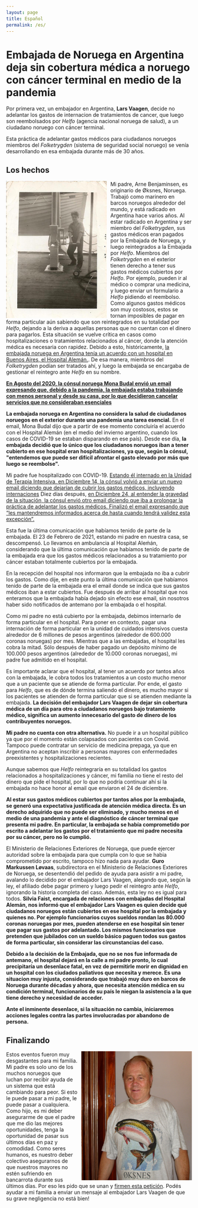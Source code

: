 ```yaml
---
layout: page
title: Español
permalink: /es/
---
```


# Embajada de Noruega en Argentina deja sin cobertura médica a noruego con cáncer terminal en medio de la pandemia

Por primera vez, un embajador en Argentina, **Lars Vaagen**, decide no adelantar los gastos de internacion de tratamientos de cancer, que luego son reembolsados por *Helfo* (agencia nacional noruega de salud), a un ciudadano noruego con cáncer terminal.

Esta práctica de adelantar gastos médicos para ciudadanos noruegos miembros del *Folketrygden* (sistema de seguridad social noruego) se venía desarrollando en esa embajada durante más de 30 años.

## Los hechos

<img src='images/Arne_Working.jpg' alt='Arne Working at age 14' width="273" height="372" align="left" style="padding-right: 10px;"/>

Mi padre, Arne Benjaminsen, es originario de Øksnes, Noruega. Trabajó como marinero en barcos noruegos alrededor del mundo, y está radicado en Argentina hace varios años.
Al estar radicado en Argentina y ser miembro del *Folketrygden*, sus gastos médicos eran pagados por la Embajada de Noruega, y luego reintegrados a la Embajada por *Helfo*. Miembros del *Folketrygden* en el exterior tienen derecho a tener sus gastos médicos cubiertos por *Helfo*. Por ejemplo, pueden ir al médico o comprar una medicina, y luego enviar un formulario a *Helfo* pidiendo el reembolso. Como algunos gastos médicos son muy costosos, estos se tornan imposibles de pagar en forma particular aún sabiendo que son reintegrados en su totalidad por *Helfo*, dejando a la deriva a aquellas personas que no cuentan con el dinero para pagarlos. Esta situación se vuelve crítica en casos como hospitalizaciones o tratamientos relacionados al cáncer, donde la atención médica es necesaria con rapidez. Debido a esto, históricamente, <a href="https://www.hospitalaleman.org.ar/nuestro-hospital/atencion/coberturas-medicas/" target="_blank" rel="noopener noreferrer">la embajada noruega en Argentina tenía un acuerdo con un hospital en Buenos Aires, el Hospital Alemán.</a>. De esa manera, miembros del *Folketrygden* podían ser tratados ahí, y luego la embajada se encargaba de gestionar el reintegro ante *Helfo* en su nombre. 

**<a href="https://github.com/helparne/helparne.github.io/raw/master/1_Email_28_August_2020_Spanish.pdf" target="_blank" rel="noopener noreferrer">En Agosto del 2020, la cónsul noruega Mona Budal envió un email expresando que, debido a la pandemia, la embajada estaba trabajando con menos personal y desde su casa, por lo que decidieron cancelar servicios que no consideraban esenciales</a>**

**La embajada noruega en Argentina no considera la salud de ciudadanos noruegos en el exterior durante una pandemia una tarea esencial.** En el email, Mona Budal dijo que a partir de ese momento concluiría el acuerdo con el Hospital Alemán (en el medio del invierno argentino, cuando los casos de COVID-19 se estaban disparando en ese país). Desde ese día, **la embajada decidió que lo único que los ciudadanos noruegos iban a tener cubierto en ese hospital eran hospitalizaciones, ya que, según la cónsul, "entendemos que puede ser difícil afrontar el gasto elevado por más que luego se reembolse".**

Mi padre fue hospitalizado con COVID-19. <a href="https://github.com/helparne/helparne.github.io/raw/master/2_Email_14_December_2020_Spanish.pdf" target="_blank" rel="noopener noreferrer">Estando él internado en la Unidad de Terapia Intensiva, en Diciembre 14, la cónsul volvió a enviar un nuevo email diciendo que dejarían de cubrir los gastos médicos, incluyendo internaciones</a> Diez días después, <a href="https://github.com/helparne/helparne.github.io/raw/master/3_Email_24_December_2020_Spanish.pdf" target="_blank" rel="noopener noreferrer">en Diciembre 24, al entender la gravedad de la situación, la cónsul envió otro email diciendo que iba a prolongar la práctica de adelantar los gastos médicos. Finalizó el email expresando que “les mantendremos informados acerca de hasta cuando tendrá validez esta excepción”.</a>

Esta fue la última comunicación que habíamos tenido de parte de la embajada. El 23 de Febrero de 2021, estando mi padre en nuestra casa, se descompensó. Lo llevamos en ambulancia al Hospital Aleḿán, considerando que la última comunicación que habíamos tenido de parte de la embajada era que los gastos médicos relacionados a su tratamiento por cáncer estaban totalmente cubiertos por la embajada.

En la recepción del hospital nos informaron que la embajada no iba a cubrir los gastos. Como dije, en este punto la última comunicación que habíamos tenido de parte de la embajada era el email donde se indica que sus gastos médicos iban a estar cubiertos. Fue después de arribar al hospítal que nos enteramos que la embajada había dejado sin efecto ese email, sin nosotros haber sido notificados de antemano por la embajada o el hospital.

Como mi padre no está cubierto por la embajada, debimos internarlo de forma particular en el hospital. Para poner en contexto, pagar una internación de forma particular en la unidad de cuidados intensivos cuesta alrededor de 6 millones de pesos argentinos (alrededor de 600.000 coronas noruegas) por mes. Mientras que a las embajadas, el hospital les cobra la mitad. Sólo después de haber pagado un depósito mínimo de 100.000 pesos argentinos (alrededor de 10.000 coronas noruegas), mi padre fue admitido en el hospital.

Es importante aclarar que el hospital, al tener un acuerdo por tantos años con la embajada, le cobra todos los tratamientos a un costo mucho menor que a un paciente que se atiende de forma particular. Por ende, el gasto para *Helfo*, que es de dónde termina saliendo el dinero, es mucho mayor si los pacientes se atienden de forma particular que si se atienden mediante la embajada. **La decisión del embajador Lars Vaagen de dejar sin cobertura médica de un día para otro a ciudadanos noruegos bajo tratamiento médico, significa un aumento innecesario del gasto de dinero de los contribuyentes noruegos.**

**Mi padre no cuenta con otra alternativa.** No puede ir a un hospital público ya que por el momento están colapsados con pacientes con Covid. Tampoco puede contratar un servicio de medicina prepaga, ya que en Argentina no aceptan inscribir a personas mayores con enfermedades preexistentes y hospitalizaciones recientes.

Aunque sabemos que *Helfo* reintegraría en su totalidad los gastos relacionados a hospitalizaciones y cáncer, mi familia no tiene el resto del dinero que pide el hospital, por lo que no podría continuar ahí si la embajada no hace honor al email que enviaron el 24 de diciembre.

**Al estar sus gastos médicos cubiertos por tantos años por la embajada, se generó una expectativa justificada de atención médica  directa. Es un derecho adquirido que no puede ser eliminado, y mucho menos en el medio de una pandemia y ante el diagnóstico de cáncer terminal que presenta mi padre. En particular, la embajada se había comprometido por escrito a adelantar los gastos por el tratamiento que mi padre necesita por su cáncer, pero no lo cumplió.**

El Ministerio de Relaciones Exteriores de Noruega, que puede ejercer autoridad sobre la embajada para que cumpla con lo que se habia comprometido por escrito, tampoco hizo nada para ayudar. **Guro Markussen Løvaas**, subdirectora en el Ministerio de Relaciones Exteriores de Noruega, se desentendió del pedido de ayuda para asistir a mi padre, avalando lo decidido por el embajador Lars Vaagen, alegando que, según la ley, el afiliado debe pagar primero y luego pedir el reintegro ante *Helfo*, ignorando la historia completa del caso. Además, esta ley no es igual para todos. **Silvia Faist, encargada de relaciones con embajadas del Hospital Alemán, nos informó que el embajador Lars Vaagen es quien decide qué ciudadanos noruegos están cubiertos en ese hospital por la embajada y quienes no. Por ejemplo funcionarios cuyos sueldos rondan las 80.000 coronas noruegas por mes, pueden atenderse en ese hospital sin tener que pagar sus gastos por adelantado. Los mismos funcionarios que pretenden que jubilados con un sueldo básico paguen todos sus gastos de forma particular, sin considerar las circunstancias del caso.**

**Debido a la decisión de la Embajada, que no se nos fue informada de antemano, el hospital dejará en la calle a mi padre pronto, lo cual precipitaría un desenlace fatal, en vez de permitirle morir en dignidad en un hospital con los ciudados paliativos que necesita y merece. Es una situacion muy injusta, considerando que trabajó muy duro en barcos de Noruega durante décadas y ahora, que necesita atención médica en su condición terminal, funcionarios de su país le niegan la asistencia a la que tiene derecho y necesidad de acceder.**

**Ante el inminente desenlace, si la situación no cambia, iniciaremos acciones legales contra las partes involucradas por abandono de persona.**

## Finalizando

<img src='images/Arne_home.jpg' alt='Arne at home' width="300" height="350" align="right" style="padding-left: 10px;"/>

Estos eventos fueron muy desgastantes para mi familia. Mi padre es solo uno de los muchos noruegos que luchan por recibir ayuda de un sistema que está cambiando para peor. Si esto le puede pasar a mi padre, le puede pasar a cualquiera. Como hijo, es mi deber asegurarme de que el padre que me dio las mejores oportunidades, tenga la oportunidad de pasar sus últimos días en paz y comodidad. Como seres humanos, es nuestro deber colectivo asegurarnos de que nuestros mayores no estén sufriendo en bancarrota durante sus últimos días. Por eso les pido que se unan y <a href="https://www.change.org/p/norwegian-embassy-in-argentina-return-medical-coverage-to-a-norwegian-citizen-in-argentina" target="_blank" rel="noopener noreferrer">firmen esta petición</a>. Podés ayudar a mi familia a enviar un mensaje al embajador Lars Vaagen de que su grave negligencia no está bien!

